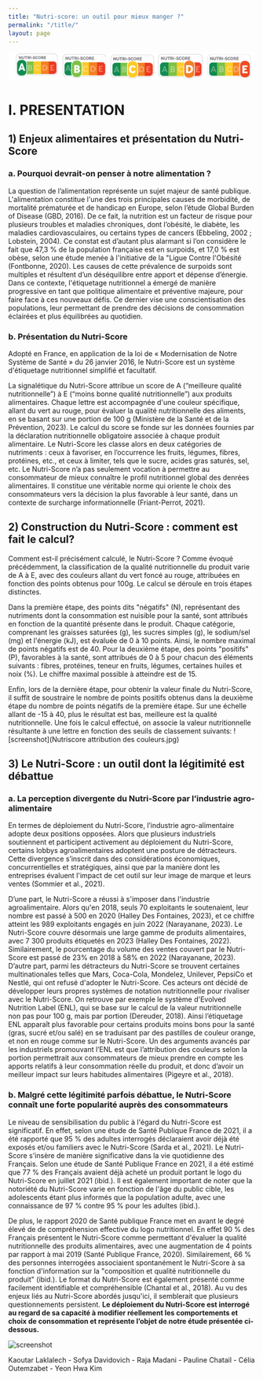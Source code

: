 ```yaml
---
title: "Nutri-score: un outil pour mieux manger ?"
permalink: "/title/"
layout: page
---
```


![screenshot](declinaison-logo-nutriscore.jpg)

# I. PRESENTATION
## 1) Enjeux alimentaires et présentation du Nutri-Score
### a. Pourquoi devrait-on penser à notre alimentation ?
 La question de l’alimentation représente un sujet majeur de santé publique. L'alimentation constitue l'une des trois principales causes de morbidité, de mortalité prématurée et de handicap en Europe, selon l’étude Global Burden of Disease (GBD, 2016). De ce fait, la nutrition est un facteur de risque pour plusieurs troubles et maladies chroniques, dont l’obésité, le diabète, les maladies cardiovasculaires, ou certains types de cancers (Ebbeling, 2002 ; Lobstein, 2004). Ce constat est d’autant plus alarmant si l’on considère le fait que 47,3 % de la population française est en surpoids, et 17,0 % est obèse, selon une étude menée à l'initiative de la "Ligue Contre l'Obésité (Fontbonne, 2020). Les causes de cette prévalence de surpoids sont multiples et résultent d’un déséquilibre entre apport et dépense d’énergie. Dans ce contexte, l'étiquetage nutritionnel a émergé de manière progressive en tant que politique alimentaire et préventive majeure, pour faire face à ces nouveaux défis. Ce dernier vise une conscientisation des populations, leur permettant de prendre des décisions de consommation éclairées et plus équilibrées au quotidien. 

### b. Présentation du Nutri-Score 
 Adopté en France, en application de la loi de « Modernisation de Notre Système de Santé » du 26 janvier 2016, le Nutri-Score est un système d'étiquetage nutritionnel simplifié et facultatif.

La signalétique du Nutri-Score attribue un score de A (“meilleure qualité nutritionnelle”) à E (“moins bonne qualité nutritionnelle”) aux produits alimentaires. Chaque lettre est accompagnée d'une couleur spécifique, allant du vert au rouge, pour évaluer la qualité nutritionnelle des aliments, en se basant sur une portion de 100 g (Ministère de la Santé et de la Prévention, 2023). Le calcul du score se fonde sur les données fournies par la déclaration nutritionnelle obligatoire associée à chaque produit alimentaire. Le Nutri-Score les classe alors en deux catégories de nutriments : ceux à favoriser, en l’occurrence les fruits, légumes, fibres, protéines, etc., et ceux à limiter, tels que le sucre, acides gras saturés, sel, etc. Le Nutri-Score n’a pas seulement vocation à permettre au consommateur de mieux connaître le profil nutritionnel global des denrées alimentaires. Il constitue une véritable norme qui oriente le choix des consommateurs vers la décision la plus favorable à leur santé, dans un contexte de surcharge informationnelle (Friant-Perrot, 2021).

## 2) Construction du Nutri-Score : comment est fait le calcul? 
 Comment est-il précisément calculé, le Nutri-Score ? Comme évoqué précédemment, la classification de la qualité nutritionnelle du produit varie de A à E, avec des couleurs allant du vert foncé au rouge, attribuées en fonction des points obtenus pour 100g. Le calcul se déroule en trois étapes distinctes.

Dans la première étape, des points dits "négatifs" (N), représentant des nutriments dont la consommation est nuisible pour la santé, sont attribués en fonction de la quantité présente dans le produit. Chaque catégorie, comprenant les graisses saturées (g), les sucres simples (g), le sodium/sel (mg) et l'énergie (kJ), est évaluée de 0 à 10 points. Ainsi, le nombre maximal de points négatifs est de 40. Pour la deuxième étape, des points "positifs" (P), favorables à la santé, sont attribués de 0 à 5 pour chacun des éléments suivants : fibres, protéines, teneur en fruits, légumes, certaines huiles et noix (%). Le chiffre maximal possible à atteindre est de 15.

Enfin, lors de la dernière étape, pour obtenir la valeur finale du Nutri-Score, il suffit de soustraire le nombre de points positifs obtenus dans la deuxième étape du nombre de points négatifs de la première étape. Sur une échelle allant de -15 à 40, plus le résultat est bas, meilleure est la qualité nutritionnelle. Une fois le calcul effectué, on associe la valeur nutritionnelle résultante à une lettre en fonction des seuils de classement suivants:
![screenshot](Nutriscore attribution des couleurs.jpg) 

## 3) Le Nutri-Score : un outil dont la légitimité est débattue
### a. La perception divergente du Nutri-Score par l’industrie agro-alimentaire
 En termes de déploiement du Nutri-Score, l’industrie agro-alimentaire adopte deux positions opposées. Alors que plusieurs industriels soutiennent et participent activement au déploiement du Nutri-Score, certains lobbys agroalimentaires adoptent une posture de détracteurs. Cette divergence s’inscrit dans des considérations économiques, concurrentielles et stratégiques, ainsi que par la manière dont les entreprises évaluent l'impact de cet outil sur leur image de marque et leurs ventes (Sommier et al., 2021).

D’une part, le Nutri-Score a réussi à s'imposer dans l'industrie agroalimentaire. Alors qu'en 2018, seuls 70 exploitants le soutenaient, leur nombre est passé à 500 en 2020 (Halley Des Fontaines, 2023), et ce chiffre atteint les 989 exploitants engagés en juin 2022 (Narayanane, 2023). Le Nutri-Score couvre désormais une large gamme de produits alimentaires, avec 7 300 produits étiquetés en 2023 (Halley Des Fontaines, 2022). Similairement, le pourcentage du volume des ventes couvert par le Nutri-Score est passé de 23% en 2018 à 58% en 2022 (Narayanane, 2023). 
D’autre part, parmi les détracteurs du Nutri-Score se trouvent certaines multinationales telles que Mars, Coca-Cola, Mondelez, Unilever, PepsiCo et Nestlé, qui ont refusé d'adopter le Nutri-Score. Ces acteurs ont décidé de développer leurs propres systèmes de notation nutritionnelle pour rivaliser avec le Nutri-Score. On retrouve par exemple le système d'Evolved Nutrition Label (ENL), qui se base sur le calcul de la valeur nutritionnelle non pas pour 100 g, mais par portion (Dereuder, 2018). Ainsi l’étiquetage ENL apparaît plus favorable pour certains produits moins bons pour la santé (gras, sucré et/ou salé) en se traduisant par des pastilles de couleur orange, et non en rouge comme sur le Nutri-Score. Un des arguments avancés par les industriels promouvant l’ENL est que l’attribution des couleurs selon la portion permettrait aux consommateurs de mieux prendre en compte les apports relatifs à leur consommation réelle du produit, et donc d’avoir un meilleur impact sur leurs habitudes alimentaires (Pigeyre et al., 2018).

### b. Malgré cette légitimité parfois débattue, le Nutri-Score connaît une forte popularité auprès des consommateurs
Le niveau de sensibilisation du public à l'égard du Nutri-Score est significatif. En effet, selon une étude de Santé Publique France de 2021, il a été rapporté que 95 % des adultes interrogés déclaraient avoir déjà été exposés et/ou familiers avec le Nutri-Score (Sarda et al., 2021). Le Nutri-Score s'insère de manière significative dans la vie quotidienne des Français. Selon une étude de Santé Publique France en 2021, il a été estimé que 77 % des Français avaient déjà acheté un produit portant le logo du Nutri-Score en juillet 2021 (ibid.). Il est également important de noter que la notoriété du Nutri-Score varie en fonction de l'âge du public cible, les adolescents étant plus informés que la population adulte, avec une connaissance de 97 % contre 95 % pour les adultes (ibid.).
 
De plus, le rapport 2020 de Santé publique France met en avant le degré élevé de de compréhension effective du logo nutritionnel. En effet 90 % des Français présentent le Nutri-Score comme permettant d'évaluer la qualité nutritionnelle des produits alimentaires, avec une augmentation de 4 points par rapport à mai 2019 (Santé Publique France, 2020). Similairement, 66 % des personnes interrogées associaient spontanément le Nutri-Score à sa fonction d'information sur la "composition et qualité nutritionnelle du produit" (ibid.). Le format du Nutri-Score est également présenté comme facilement identifiable et compréhensible (Chantal et al., 2018).
Au vu des enjeux liés au Nutri-Score abordés jusqu'ici, il semblerait que plusieurs questionnements persistent. **Le déploiement du Nutri-Score est interrogé au regard de sa capacité à modifier réellement les comportements et choix de consommation et représente l’objet de notre étude présentée ci-dessous.** 



![screenshot](https://github.com/sdavdragon/Nutri-score-etude/assets/106480826/1717caf8-0f68-42cf-83f9-6a4fb65f23c8)

Kaoutar Laklalech - Sofya Davidovich - Raja Madani - Pauline Chatail - Célia Outemzabet - Yeon Hwa Kim
